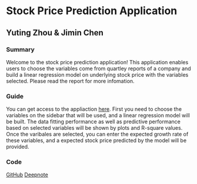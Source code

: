# Stock Price Prediction Application
## Yuting Zhou & Jimin Chen
### Summary
Welcome to the stock price prediction application! This application enables users to choose the variables come from quartley reports of a company and build a linear regression model on underlying stock price with the variables selected. Please read the report for more infomation.

### Guide
You can get access to the appliaction [here](https://stock-price-prediction-app.herokuapp.com/). First you need to choose the variables on the sidebar that will be used, and a linear regression model will be built. The data fitting performance as well as predictive performance based on selected variables will be shown by plots and R-square values. Once the varibales are selected, you can enter the expected growth rate of these variables, and a expected stock price predicted by the model will be provided.

### Code
[GitHub](https://github.com/ChenJiMin/YuTing-and-JiMin-Final-Project.git)
[Deepnote](https://deepnote.com/project/ee8973d7-c756-4699-9f51-e0317e4b99cc)